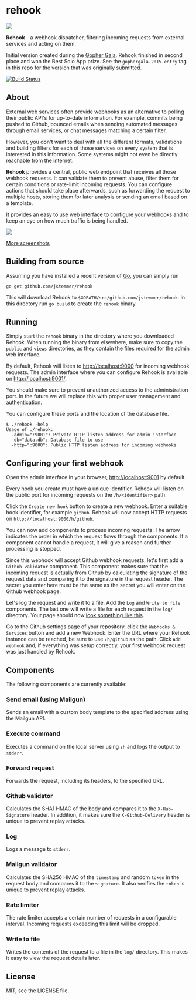 # rehook

![](https://github.com/jstemmer/rehook/blob/master/public/images/rehook-logo.png)

__Rehook__ - a webhook dispatcher, filtering incoming requests from external
services and acting on them.

Initial version created during the [Gopher Gala](http://gophergala.com). Rehook
finished in second place and won the Best Solo App prize. See the
`gophergala.2015.entry` tag in this repo for the version that was originally
submitted.

[![Build Status](https://travis-ci.org/jstemmer/rehook.svg?branch=master)](https://travis-ci.org/jstemmer/rehook)

## About

External web services often provide webhooks as an alternative to polling their
public API's for up-to-date information. For example, commits being pushed to
Github, bounced emails when sending automated messages through email services,
or chat messages matching a certain filter.

However, you don't want to deal with all the different formats, validations and
building filters for each of those services on every system that is interested
in this information. Some systems might not even be directly reachable from the
internet.

__Rehook__ provides a central, public web endpoint that receives all those
webhook requests. It can validate them to prevent abuse, filter them for
certain conditions or rate-limit incoming requests. You can configure actions
that should take place afterwards, such as forwarding the request to multiple
hosts, storing them for later analysis or sending an email based on a template.

It provides an easy to use web interface to configure your webhooks and to keep
an eye on how much traffic is being handled.

![](https://github.com/jstemmer/rehook/blob/master/screenshots/rehook_stats.png)

[More screenshots](https://github.com/jstemmer/rehook/tree/master/screenshots)

## Building from source

Assuming you have installed a recent version of
[Go](https://golang.org/doc/install), you can simply run 

```
go get github.com/jstemmer/rehook
```

This will download Rehook to `$GOPATH/src/github.com/jstemmer/rehook`. In
this directory run `go build` to create the `rehook` binary.

## Running

Simply start the `rehook` binary in the directory where you downloaded Rehook.
When running the binary from elsewhere, make sure to copy the `public` and
`views` directories, as they contain the files required for the admin web
interface.

By default, Rehook will listen to
[http://localhost:9000](http://localhost:9000) for incoming webhook requests.
The admin interface where you can configure Rehook is available on
[http://localhost:9001/](http://localhost:9000).

You should make sure to prevent unauthorized access to the administration port.
In the future we will replace this with proper user management and
authentication.

You can configure these ports and the location of the database file.

```
$ ./rehook -help
Usage of ./rehook:
  -admin=":9001": Private HTTP listen address for admin interface
  -db="data.db": Database file to use
  -http=":9000": Public HTTP listen address for incoming webhooks
```

## Configuring your first webhook

Open the admin interface in your browser,
[http://localhost:9001](http://localhost:9001) by default.

Every hook you create must have a unique identifier, Rehook will listen on the
public port for incoming requests on the `/h/<identifier>` path.

Click the `Create new hook` button to create a new webhook. Enter a suitable
hook identifier, for example `github`. Rehook will now accept HTTP requests on
`http://localhost:9000/h/github`.

You can now add components to process incoming requests. The arrow indicates
the order in which the request flows through the components. If a component
cannot handle a request, it will give a reason and further processing is
stopped.

Since this webhook will accept Github webhook requests, let's first add a
`Github validator` component. This component makes sure that the incoming
request is actually from Github by calculating the signature of the request
data and comparing it to the signature in the request header. The secret you
enter here must be the same as the secret you will enter on the Github webhook
page.

Let's log the request and write it to a file. Add the `Log` and `Write to file`
components. The last one will write a file for each request in the `log/`
directory. Your page should now [look something like this](https://github.com/jstemmer/rehook/blob/master/screenshots/rehook_chain.png).

Go to the Github settings page of your repository, click the `Webhooks &
Services` button and add a new Webhook. Enter the URL where your Rehook
instance can be reached, be sure to use `/h/github` as the path. Click `Add
webhook` and, if everything was setup correctly, your first webhook request was
just handled by Rehook.

## Components

The following components are currently available:

### Send email (using Mailgun)

Sends an email with a custom body template to the specified address using the
Mailgun API.

### Execute command

Executes a command on the local server using `sh` and logs the output to
`stderr`.

### Forward request

Forwards the request, including its headers, to the specified URL.

### Github validator

Calculates the SHA1 HMAC of the body and compares it to the `X-Hub-Signature`
header. In addition, it makes sure the `X-Github-Delivery` header is unique to
prevent replay attacks.

### Log

Logs a message to `stderr`.

### Mailgun validator

Calculates the SHA256 HMAC of the `timestamp` and random `token` in the request
body and compares it to the `signature`. It also verifies the `token` is unique
to prevent replay attacks.

### Rate limiter

The rate limiter accepts a certain number of requests in a configurable
interval. Incoming requests exceeding this limit will be dropped.

### Write to file

Writes the contents of the request to a file in the `log/` directory. This
makes it easy to view the request details later.

## License

MIT, see the LICENSE file.
